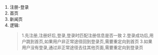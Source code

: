 1. 注册-登录
2. 首页
3. 新闻页
4. 逻辑:
    > 1.先注册,注册好后,登录,登录时匹配注册信息是否一致
    > 2.登录成功后,用户跳到首页,如果用户非正常途径回到登录页,需要重定向到首页
    > 3.如果用户没有登录,通过非正常途径去往其他页面,需要重定向到登录页
